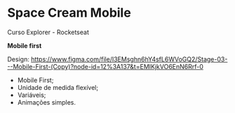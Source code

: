 # Space Cream Mobile
Curso Explorer - Rocketseat

**Mobile first**

Design: https://www.figma.com/file/I3EMsghn6hY4sfL6WVoGQ2/Stage-03---Mobile-First-(Copy)?node-id=12%3A137&t=EMIKjkVO6EnN6Rrf-0

- Mobile First;
- Unidade de medida flexível;
- Variáveis;
- Animações simples.
